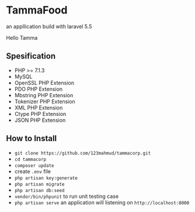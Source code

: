 # TammaFood

an appllication build with laravel 5.5
 
Hello Tamma

## Spesification

- PHP >= 7.1.3
- MySQL 
- OpenSSL PHP Extension
- PDO PHP Extension
- Mbstring PHP Extension
- Tokenizer PHP Extension
- XML PHP Extension
- Ctype PHP Extension
- JSON PHP Extension

## How to Install

- `git clone https://github.com/123mahmud/tammacorp.git`
- `cd tammacorp`
- `composer update`
-  create `.env` file
- `php artisan key:generate`
- `php artisan migrate`
- `php artisan db:seed`
- `vendor/bin/phpunit` to run unit testing case
- `php artisan serve` an application will  listening on `http://localhost:8000`